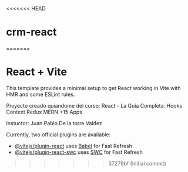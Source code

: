 <<<<<<< HEAD
# crm-react
=======
# React + Vite

This template provides a minimal setup to get React working in Vite with HMR and some ESLint rules.

Proyecto creado quiandome del curso: React - La Guía Completa: Hooks Context Redux MERN +15 Apps

Instuctor: Juan Pablo De la torre Valdez

Currently, two official plugins are available:

- [@vitejs/plugin-react](https://github.com/vitejs/vite-plugin-react/blob/main/packages/plugin-react/README.md) uses [Babel](https://babeljs.io/) for Fast Refresh
- [@vitejs/plugin-react-swc](https://github.com/vitejs/vite-plugin-react-swc) uses [SWC](https://swc.rs/) for Fast Refresh
>>>>>>> 37279bf (Initial commit)
